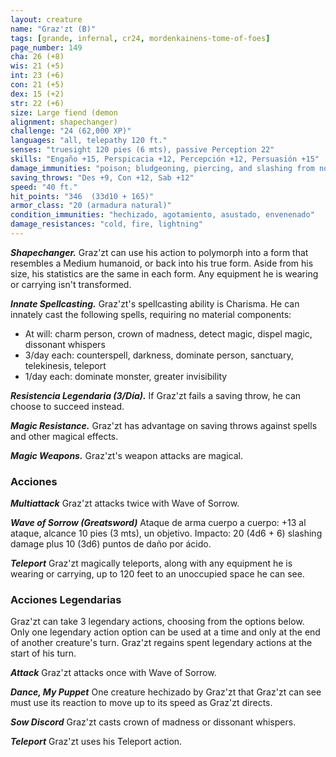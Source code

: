 ```yaml
---
layout: creature
name: "Graz'zt (B)"
tags: [grande, infernal, cr24, mordenkainens-tome-of-foes]
page_number: 149
cha: 26 (+8)
wis: 21 (+5)
int: 23 (+6)
con: 21 (+5)
dex: 15 (+2)
str: 22 (+6)
size: Large fiend (demon
alignment: shapechanger)
challenge: "24 (62,000 XP)"
languages: "all, telepathy 120 ft."
senses: "truesight 120 pies (6 mts), passive Perception 22"
skills: "Engaño +15, Perspicacia +12, Percepción +12, Persuasión +15"
damage_immunities: "poison; bludgeoning, piercing, and slashing from nonmagical attacks"
saving_throws: "Des +9, Con +12, Sab +12"
speed: "40 ft."
hit_points: "346  (33d10 + 165)"
armor_class: "20 (armadura natural)"
condition_immunities: "hechizado, agotamiento, asustado, envenenado"
damage_resistances: "cold, fire, lightning"
---
```


***Shapechanger.*** Graz'zt can use his action to polymorph into a form that resembles a Medium humanoid, or back into his true form. Aside from his size, his statistics are the same in each form. Any equipment he is wearing or carrying isn't transformed.

***Innate Spellcasting.*** Graz'zt's spellcasting ability is Charisma. He can innately cast the following spells, requiring no material components:
* At will: charm person, crown of madness, detect magic, dispel magic, dissonant whispers
* 3/day each: counterspell, darkness, dominate person, sanctuary, telekinesis, teleport
* 1/day each: dominate monster, greater invisibility

***Resistencia Legendaria (3/Día).*** If Graz'zt fails a saving throw, he can choose to succeed instead.

***Magic Resistance.*** Graz'zt has advantage on saving throws against spells and other magical effects.

***Magic Weapons.*** Graz'zt's weapon attacks are magical.

### Acciones

***Multiattack*** Graz'zt attacks twice with Wave of Sorrow.

***Wave of Sorrow (Greatsword)*** Ataque de arma cuerpo a cuerpo: +13 al ataque, alcance 10 pies (3 mts), un objetivo. Impacto: 20 (4d6 + 6) slashing damage plus 10 (3d6) puntos de daño por ácido.

***Teleport*** Graz'zt magically teleports, along with any equipment he is wearing or carrying, up to 120 feet to an unoccupied space he can see.

### Acciones Legendarias

Graz'zt can take 3 legendary actions, choosing from the options below. Only one legendary action option can be used at a time and only at the end of another creature's turn. Graz'zt regains spent legendary actions at the start of his turn.

***Attack*** Graz'zt attacks once with Wave of Sorrow.

***Dance, My Puppet*** One creature hechizado by Graz'zt that Graz'zt can see must use its reaction to move up to its speed as Graz'zt directs.

***Sow Discord*** Graz'zt casts crown of madness or dissonant whispers.

***Teleport*** Graz'zt uses his Teleport action.